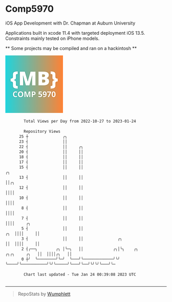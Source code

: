 # Comp5970
iOS App Development with Dr. Chapman at Auburn University

Applications built in xcode 11.4 with targeted deployment iOS 13.5.
Constraints mainly tested on iPhone models.

** Some projects may be compiled and ran on a hackintosh **

![App Icon](https://github.com/MatthewBentz/Comp5970/blob/master/Assignment1a-mlb0119/Assignment1a-mlb0119/Assets.xcassets/AppIcon.appiconset/180.png)

```
        Total Views per Day from 2022-10-27 to 2023-01-24

        Repository Views
      25 ┼               ╭╮
      23 ┤               ││
      22 ┤               ││     ╭╮
      20 ┤               ││     ││
      18 ┤               ││     ││
      17 ┤               ││     ││
      15 ┤               ││     ││                                                     ╭╮
      13 ┤               ││     ││                                                     ││╭╮
      12 ┤               ││     ││                                                     ││││
      10 ┤               ││     ││                                                     ││││
       8 ┤               ││     ││                                                     ││││
       7 ┤               ││     ││                                                     ││││     ╭╮
       5 ┤               ││     ││                                                 ╭╮  ││││     ││
       3 ┤               ││     ││               ╭╮                                ││  ││││     ││
       2 ┤╭──╮        ╭╮ │╰─╮   ││             ╭╮│╰╮    ╭╮           ╭╮╭╮     ╭╮   ││  ││││╭╮   ││
       0 ┼╯  ╰────────╯╰─╯  ╰───╯╰─────────────╯╰╯ ╰────╯╰───────────╯╰╯╰─────╯╰───╯╰──╯╰╯╰╯╰───╯╰─

        Chart last updated - Tue Jan 24 00:39:08 2023 UTC
        
```

---

> RepoStats by [Wumphlett](https://github.com/Wumphlett)
